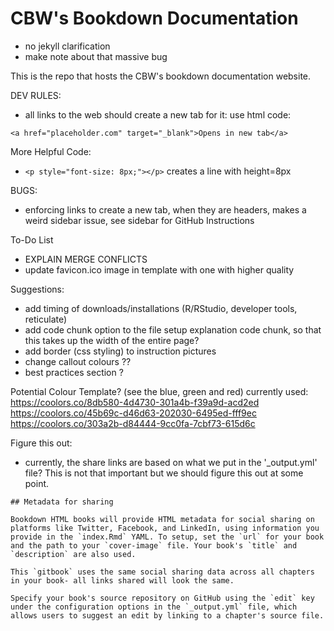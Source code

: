 # CBW's Bookdown Documentation





- no jekyll clarification
- make note about that massive bug




This is the repo that hosts the CBW's bookdown documentation website.

DEV RULES:
- all links to the web should create a new tab for it: use html code:
```
<a href="placeholder.com" target="_blank">Opens in new tab</a>
```

More Helpful Code:
- `<p style="font-size: 8px;"></p>` creates a line with height=8px


BUGS:
- enforcing links to create a new tab, when they are headers, makes a weird sidebar issue, see sidebar for GitHub Instructions

To-Do List
- EXPLAIN MERGE CONFLICTS
- update favicon.ico image in template with one with higher quality

Suggestions:
- add timing of downloads/installations (R/RStudio, developer tools, reticulate)
- add code chunk option to the file setup explanation code chunk, so that this takes up the width of the entire page?
- add border (css styling) to instruction pictures
- change callout colours ??
- best practices section ?


Potential Colour Template? (see the blue, green and red)
currently used: https://coolors.co/8db580-4d4730-301a4b-f39a9d-acd2ed
https://coolors.co/45b69c-d46d63-202030-6495ed-fff9ec
https://coolors.co/303a2b-d84444-9cc0fa-7cbf73-615d6c



Figure this out:
- currently, the share links are based on what we put in the '_output.yml' file? This is not that important but we should figure this out at some point.
```
## Metadata for sharing

Bookdown HTML books will provide HTML metadata for social sharing on platforms like Twitter, Facebook, and LinkedIn, using information you provide in the `index.Rmd` YAML. To setup, set the `url` for your book and the path to your `cover-image` file. Your book's `title` and `description` are also used.

This `gitbook` uses the same social sharing data across all chapters in your book- all links shared will look the same.

Specify your book's source repository on GitHub using the `edit` key under the configuration options in the `_output.yml` file, which allows users to suggest an edit by linking to a chapter's source file.
```
